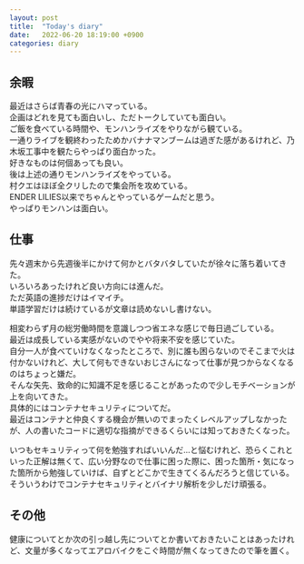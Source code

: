 ```yaml
---
layout: post
title:  "Today's diary"
date:   2022-06-20 18:19:00 +0900
categories: diary
---
```


## 余暇
最近はさらば青春の光にハマっている。  
企画はどれを見ても面白いし、ただトークしていても面白い。  
ご飯を食べている時間や、モンハンライズをやりながら観ている。  
一通りライブを観終わったためかバナナマンブームは過ぎた感があるけれど、乃木坂工事中を観たらやっぱり面白かった。  
好きなものは何個あっても良い。  
後は上述の通りモンハンライズをやっている。  
村クエはほぼ全クリしたので集会所を攻めている。  
ENDER LILIES以来でちゃんとやっているゲームだと思う。  
やっぱりモンハンは面白い。

## 仕事
先々週末から先週後半にかけて何かとバタバタしていたが徐々に落ち着いてきた。  
いろいろあったけれど良い方向には進んだ。  
ただ英語の進捗だけはイマイチ。  
単語学習だけは続けているが文章は読めないし書けない。  
  
相変わらず月の総労働時間を意識しつつ省エネな感じで毎日過ごしている。  
最近は成長している実感がないのでやや将来不安を感じていた。  
自分一人が食べていけなくなったところで、別に誰も困らないのでそこまで火は付かないけれど、大して何もできないおじさんになって仕事が見つからなくなるのはちょっと嫌だ。  
そんな矢先、致命的に知識不足を感じることがあったので少しモチベーションが上を向いてきた。  
具体的にはコンテナセキュリティについてだ。  
最近はコンテナと仲良くする機会が無いのでまったくレベルアップしなかったが、人の書いたコードに適切な指摘ができるくらいには知っておきたくなった。  
  
いつもセキュリティって何を勉強すればいいんだ...と悩むけれど、恐らくこれといった正解は無くて、広い分野なので仕事に困った際に、困った箇所・気になった箇所から勉強していけば、自ずとどこかで生きてくるんだろうと信じている。  
そういうわけでコンテナセキュリティとバイナリ解析を少しだけ頑張る。

## その他
健康についてとか次の引っ越し先についてとか書いておきたいことはあったけれど、文量が多くなってエアロバイクをこぐ時間が無くなってきたので筆を置く。
